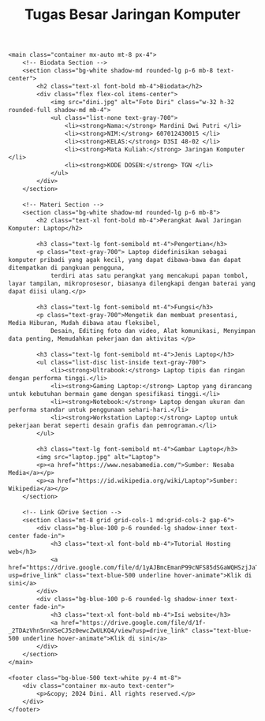 <html lang="en">
<head>
    <meta charset="UTF-8">
    <meta name="viewport" content="width=device-width, initial-scale=1.0">
    <title>Tugas Besar Jaringan Komputer</title>
    <script src="https://cdn.tailwindcss.com"></script>
</head>
<body class="bg-gray-100 font-sans leading-normal tracking-normal">
    <header class="bg-blue-500 text-white py-4">
        <div class="container mx-auto text-center">
            <h1 class="text-2xl font-bold">Tugas Besar Jaringan Komputer</h1>
        </div>
    </header>

    <main class="container mx-auto mt-8 px-4">
        <!-- Biodata Section -->
        <section class="bg-white shadow-md rounded-lg p-6 mb-8 text-center">
            <h2 class="text-xl font-bold mb-4">Biodata</h2>
            <div class="flex flex-col items-center">
                <img src="dini.jpg" alt="Foto Diri" class="w-32 h-32 rounded-full shadow-md mb-4">
                <ul class="list-none text-gray-700">
                    <li><strong>Nama:</strong> Mardini Dwi Putri </li>
                    <li><strong>NIM:</strong> 607012430015 </li>
                    <li><strong>KELAS:</strong> D3SI 48-02 </li>
                    <li><strong>Mata Kuliah:</strong> Jaringan Komputer </li>
                    <li><strong>KODE DOSEN:</strong> TGN </li>
                </ul>
            </div>
        </section>

        <!-- Materi Section -->
        <section class="bg-white shadow-md rounded-lg p-6 mb-8">
            <h2 class="text-xl font-bold mb-4">Perangkat Awal Jaringan Komputer: Laptop</h2>

            <h3 class="text-lg font-semibold mt-4">Pengertian</h3>
            <p class="text-gray-700"> Laptop didefinisikan sebagai komputer pribadi yang agak kecil, yang dapat dibawa-bawa dan dapat ditempatkan di pangkuan pengguna, 
                terdiri atas satu perangkat yang mencakupi papan tombol, layar tampilan, mikroprosesor, biasanya dilengkapi dengan baterai yang dapat diisi ulang.</p>

            <h3 class="text-lg font-semibold mt-4">Fungsi</h3>
            <p class="text-gray-700">Mengetik dan membuat presentasi, Media Hiburan, Mudah dibawa atau fleksibel,
                Desain, Editing foto dan video, Alat komunikasi, Menyimpan data penting, Memudahkan pekerjaan dan aktivitas </p>

            <h3 class="text-lg font-semibold mt-4">Jenis Laptop</h3>
            <ul class="list-disc list-inside text-gray-700">
                <li><strong>Ultrabook:</strong> Laptop tipis dan ringan dengan performa tinggi.</li>
                <li><strong>Gaming Laptop:</strong> Laptop yang dirancang untuk kebutuhan bermain game dengan spesifikasi tinggi.</li>
                <li><strong>Notebook:</strong> Laptop dengan ukuran dan performa standar untuk penggunaan sehari-hari.</li>
                <li><strong>Workstation Laptop:</strong> Laptop untuk pekerjaan berat seperti desain grafis dan pemrograman.</li>
            </ul>

            <h3 class="text-lg font-semibold mt-4">Gambar Laptop</h3>
            <img src="laptop.jpg" alt="Laptop">
            <p><a href="https://www.nesabamedia.com/">Sumber: Nesaba Media</a></p>
            <p><a href="https://id.wikipedia.org/wiki/Laptop">Sumber: Wikipedia</a></p>
        </section>

        <!-- Link GDrive Section -->
        <section class="mt-8 grid grid-cols-1 md:grid-cols-2 gap-6">
            <div class="bg-blue-100 p-6 rounded-lg shadow-inner text-center fade-in">
                <h3 class="text-xl font-bold mb-4">Tutorial Hosting web</h3>
                <a href="https://drive.google.com/file/d/1yAJBmcEmanP99cNFS85dSGaWQHSzjJaT/view?usp=drive_link" class="text-blue-500 underline hover-animate">Klik di sini</a>
            </div>
            <div class="bg-blue-100 p-6 rounded-lg shadow-inner text-center fade-in">
                <h3 class="text-xl font-bold mb-4">Isi website</h3>
                <a href="https://drive.google.com/file/d/1f-_2TDAzVhn5nnXSeCJ5z0ewcZwULKQ4/view?usp=drive_link" class="text-blue-500 underline hover-animate">Klik di sini</a>
            </div>
        </section>
    </main>

    <footer class="bg-blue-500 text-white py-4 mt-8">
        <div class="container mx-auto text-center">
            <p>&copy; 2024 Dini. All rights reserved.</p>
        </div>
    </footer>
</body>
</html>
